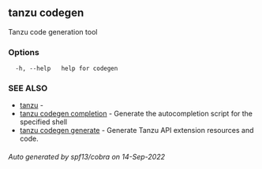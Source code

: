 ## tanzu codegen

Tanzu code generation tool

### Options

```
  -h, --help   help for codegen
```

### SEE ALSO

* [tanzu](tanzu.md)	 - 
* [tanzu codegen completion](tanzu_codegen_completion.md)	 - Generate the autocompletion script for the specified shell
* [tanzu codegen generate](tanzu_codegen_generate.md)	 - Generate Tanzu API extension resources and code.

###### Auto generated by spf13/cobra on 14-Sep-2022
